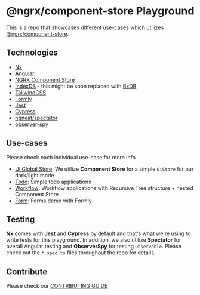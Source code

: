 # @ngrx/component-store Playground

This is a repo that showcases different use-cases which
utilizes [@ngrx/component-store](https://ngrx.io/guide/component-store).

## Technologies

- [Nx](https://nx.dev)
- [Angular](https://angular.io)
- [NGRX Component Store](https://ngrx.io/guide/component-store)
- [IndexDB](https://github.com/UlisesHllSk/ng-indexed-db) - this might be soon replaced with [RxDB](https://rxdb.info/)
- [TailwindCSS](https://tailwindcss.com/)
- [Formly](https://formly.dev/)
- [Jest](https://jestjs.io/)
- [Cypress](https://cypress.io)
- [ngneat/spectator](https://github.com/ngneat/spectator)
- [observer-spy](https://github.com/hirezio/observer-spy)

## Use-cases

Please check each individual use-case for more info

- [Ui Global Store](libs/shared/data-access/ui-store/README.md): We utilize **Component Store** for a simple `UiStore`
  for our dark/light mode
- [Todo](libs/playground/todos/feature/README.md): Simple todo applications
- [Workflow](libs/playground/workflows/feature/shell/README.md): Workflow applications with Recursive Tree structure +
  nested Component Store
- [Form](libs/playground/forms-demo/feature/shell/README.md): Forms demo with Formly

## Testing

**Nx** comes with **Jest** and **Cypress** by default and that's what we're using to write tests for this playground. In
addition, we also utilize **Spectator** for overall Angular testing and **ObserverSpy** for testing `Observable`. Please
check out the `*.spec.ts` files throughout the repo for details.

## Contribute

Please check our [CONTRIBUTING GUIDE](CONTRIBUTING.md)
